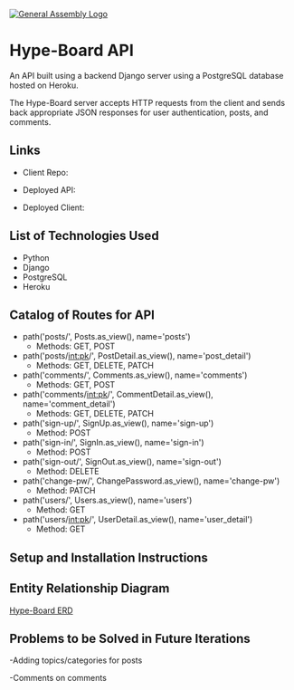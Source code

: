 [![General Assembly Logo](https://camo.githubusercontent.com/1a91b05b8f4d44b5bbfb83abac2b0996d8e26c92/687474703a2f2f692e696d6775722e636f6d2f6b6538555354712e706e67)](https://generalassemb.ly/education/web-development-immersive)

# Hype-Board API
An API built using a backend Django server using a PostgreSQL database hosted on Heroku.

The Hype-Board server accepts HTTP requests from the client and sends back appropriate JSON responses for user authentication, posts, and comments.

## Links
- Client Repo:

- Deployed API:
- Deployed Client:

## List of Technologies Used
- Python
- Django
- PostgreSQL
- Heroku

## Catalog of Routes for API
- path('posts/', Posts.as_view(), name='posts')
  - Methods: GET, POST
- path('posts/<int:pk>/', PostDetail.as_view(), name='post_detail')
  - Methods: GET, DELETE, PATCH
- path('comments/', Comments.as_view(), name='comments')
  - Methods: GET, POST
- path('comments/<int:pk>/', CommentDetail.as_view(), name='comment_detail')
  - Methods: GET, DELETE, PATCH
- path('sign-up/', SignUp.as_view(), name='sign-up')
  - Method: POST
- path('sign-in/', SignIn.as_view(), name='sign-in')
  - Method: POST
- path('sign-out/', SignOut.as_view(), name='sign-out')
  - Method: DELETE
- path('change-pw/', ChangePassword.as_view(), name='change-pw')
  - Method: PATCH
- path('users/', Users.as_view(), name='users')
  - Method: GET
- path('users/<int:pk>/', UserDetail.as_view(), name='user_detail')
  - Method: GET

## Setup and Installation Instructions


## Entity Relationship Diagram
[Hype-Board ERD](https://i.imgur.com/ZZmVqvr.png)


## Problems to be Solved in Future Iterations
-Adding topics/categories for posts

-Comments on comments
